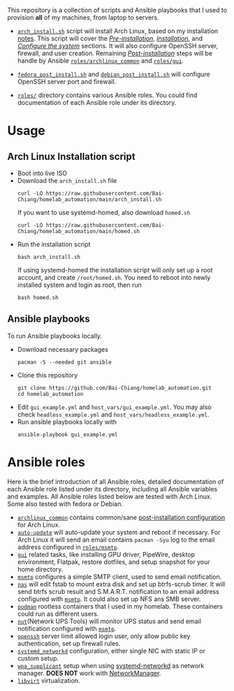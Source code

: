 This repository is a collection of scripts and  Ansible playbooks that I used to provision __all__ of my machines, from laptop to servers.

- [`arch_install.sh`](arch_install.sh) script will install Arch Linux, based on my installation [notes](https://wiki.archlinux.org/title/User:Bai-Chiang/Installation_guide_(full_disk_encryption,secure_boot,unified_kernel_image,btrfs)).
  This script will cover the [_Pre-installation_](https://wiki.archlinux.org/title/User:Bai-Chiang/Installation_guide_(full_disk_encryption,secure_boot,unified_kernel_image,btrfs)#Pre-installation), [_Installation_](https://wiki.archlinux.org/title/User:Bai-Chiang/Installation_guide_(full_disk_encryption,secure_boot,unified_kernel_image,btrfs)#Installation), and [_Configure the system_](https://wiki.archlinux.org/title/User:Bai-Chiang/Installation_guide_(full_disk_encryption,secure_boot,unified_kernel_image,btrfs)#Configure_the_system) sections.
  It will also configure OpenSSH server, firewall, and user creation.
  Remaining [_Post-installation_](https://wiki.archlinux.org/title/User:Bai-Chiang/Installation_guide_(full_disk_encryption,secure_boot,unified_kernel_image,btrfs)#Post-installation) steps will be handle by Ansible [`roles/archlinux_common`](roles/archlinux_common) and [`roles/gui`](roles/gui/).

- [`fedora_post_install.sh`](fedora_post_install.sh) and [`debian_post_install.sh`](debian_post_install.sh) will configure OpenSSH server port and firewall.

- [`roles/`](roles/) directory contains various Ansible roles.
  You could find documentation of each Ansible role under its directory.

# Usage
## Arch Linux Installation script
- Boot into live ISO
- Download the `arch_install.sh` file
  ```
  curl -LO https://raw.githubusercontent.com/Bai-Chiang/homelab_automation/main/arch_install.sh
  ```
  If you want to use systemd-homed, also download `homed.sh`
  ```
  curl -LO https://raw.githubusercontent.com/Bai-Chiang/homelab_automation/main/homed.sh
  ```
- Run the installation script
  ```
  bash arch_install.sh
  ```
  If using systemd-homed the installation script will only set up a root account, and create `/root/homed.sh`.
  You need to reboot into newly installed system and login as root, then run
  ```
  bash homed.sh
  ```

## Ansible playbooks
To run Ansible playbooks locally.
- Download necessary packages
  ```
  pacman -S --needed git ansible
  ```
- Clone this repository
  ```
  git clone https://github.com/Bai-Chiang/homelab_automation.git
  cd homelab_automation
  ```
- Edit `gui_example.yml` and `host_vars/gui_example.yml`.
  You may also check `headless_example.yml` and `host_vars/headless_example.yml`.
- Run ansible playbooks locally with
  ```
  ansible-playbook gui_example.yml
  ```


# Ansible roles
Here is the brief introduction of all Ansible roles, detailed documentation of each Ansible role listed under its directory, including all Ansible variables and examples.
All Ansible roles listed below are tested with Arch Linux.
Some also tested with fedora or Debian.
- [`archlinux_common`](roles/archlinux_common/) contains common/sane [post-installation configuration](https://wiki.archlinux.org/title/User:Bai-Chiang/Installation_guide_(full_disk_encryption,secure_boot,unified_kernel_image,btrfs)#Post-installation) for Arch Linux.
- [`auto-update`](roles/auto-update/) will auto-update your system and reboot if necessary.
  For Arch Linux it will send an email contains `pacman -Syu` log to the email address configured in [`roles/msmtp`](roles/msmtp/).
- [`gui`](roles/gui/) related tasks, like installing GPU driver, PipeWire, desktop environment, Flatpak, restore dotfiles, and setup snapshot for your home directory.
- [`msmtp`](roles/msmtp/) configures a simple SMTP client, used to send email notification.
- [`nas`](roles/nas/) will edit fstab to mount extra disk and set up btrfs-scrub timer.
  It will send btrfs scrub result and S.M.A.R.T. notification to an email address configured with [`msmtp`](roles/msmtp/).
  It could also set up NFS ans SMB server.
- [`podman`](roles/podman/) rootless containers that I used in my homelab. These containers could run as different users.
- [`nut`](roles/nut/)(Network UPS Tools) will monitor UPS status and send email notification configured with [`msmtp`](roles/msmtp/).
- [`openssh`](roles/openssh/) server limit allowed login user, only allow public key authentication, set up firewall rules.
- [`systemd_networkd`](roles/systemd_networkd/) configuration, either single NIC with static IP or custom setup.
- [`wpa_supplicant`](roles/wpa_supplicant/) setup when using [systemd-networkd](https://wiki.archlinux.org/title/Systemd-networkd) as network manager. __DOES NOT__ work with [NetworkManager](https://wiki.archlinux.org/title/NetworkManager).
- [`libvirt`](roles/libvirt/) virtualization.

